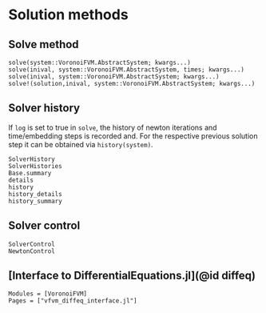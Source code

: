# Solution methods

## Solve method

```@docs
solve(system::VoronoiFVM.AbstractSystem; kwargs...)
solve(inival, system::VoronoiFVM.AbstractSystem, times; kwargs...)
solve(inival, system::VoronoiFVM.AbstractSystem; kwargs...)
solve!(solution,inival, system::VoronoiFVM.AbstractSystem; kwargs...)
``` 
## Solver history
If `log` is set to true in `solve`, the history of newton iterations and  time/embedding
steps is recorded and. For the respective previous solution step it can be obtained via
`history(system)`.

```@docs
SolverHistory
SolverHistories
Base.summary
details
history
history_details
history_summary
```


## Solver control
```@docs 
SolverControl
NewtonControl
```


## [Interface to DifferentialEquations.jl](@id diffeq)

```@autodocs
Modules = [VoronoiFVM]
Pages = ["vfvm_diffeq_interface.jl"]
```

